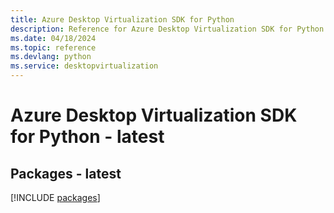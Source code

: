 ```yaml
---
title: Azure Desktop Virtualization SDK for Python
description: Reference for Azure Desktop Virtualization SDK for Python
ms.date: 04/18/2024
ms.topic: reference
ms.devlang: python
ms.service: desktopvirtualization
---
```

# Azure Desktop Virtualization SDK for Python - latest
## Packages - latest
[!INCLUDE [packages](desktop-virtualization-index.md)]